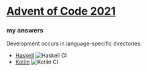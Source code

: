 # [Advent of Code 2021](https://adventofcode.com/2021)
### my answers

Development occurs in language-specific directories:

  - [Haskell](https://github.com/ephemient/aoc2021/tree/main/hs) ![Haskell CI](https://github.com/ephemient/aoc2021/workflows/Haskell%20CI/badge.svg)
  - [Kotlin](https://github.com/ephemient/aoc2021/tree/main/kt) ![Kotlin CI](https://github.com/ephemient/aoc2021/workflows/Kotlin%20CI/badge.svg)
